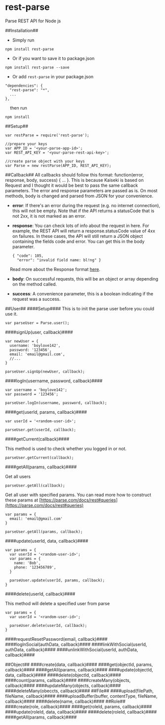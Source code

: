 rest-parse
==========

Parse REST API for Node js

##Installation##

* Simply run
```
npm install rest-parse
```
* Or if you want to save it to package.json
```
npm install rest-parse --save
```
* Or add `rest-parse` in your package.json
```
"dependencies": {
  "rest-parse": "*",
  ...
},
```
&nbsp;&nbsp;&nbsp;&nbsp;then run
```
npm install
```

##Setup##
```
var restParse = require('rest-parse');

//prepare your keys
var APP_ID = '<your-parse-app-id>';
var REST_API_KEY = '<your-parse-rest-api-key>';

//create parse object with your keys
var Parse = new restParse(APP_ID, REST_API_KEY);
```
##Callback##
All callbacks should follow this format: function(error, response, body, success) { ... }. This is because Kaiseki is based on Request and I thought it would be best to pass the same callback parameters. The error and response parameters are passed as is. On most methods, body is changed and parsed from JSON for your convenience.

* **error**: If there's an error during the request (e.g. no internet connection), this will not be empty. Note that if the API returns a statusCode that is not 2xx, it is not marked as an error.

* **response**: You can check lots of info about the request in here. For example, the REST API will return a response.statusCode value of 4xx on failures. In these cases, the API will still return a JSON object containing the fields code and error. You can get this in the body parameter.
  ```
  { "code": 105,
    "error": "invalid field name: bl!ng" }
  ```
&nbsp;&nbsp;&nbsp;&nbsp;Read more about the Response format [here](https://parse.com/docs/rest#general-responses).

* **body**: On successful requests, this will be an object or array depending on the method called.

* **success**: A convenience parameter, this is a boolean indicating if the request was a success.

##User##
####Setup####
This is to init the parse user before you could use it.
```
var parseUser = Parse.user();
```

####signUp(user, callback)####
```
var newUser = {
  username: 'boylove142',
  password: '123456',
  email: 'email@gmail.com',
  //...
}

parseUser.signUp(newUser, callback);
```

####logIn(username, password, callback)####
```
var username = 'boylove142';
var password = '123456';

parseUser.logIn(username, password, callback);
```

####get(userId, params, callback)####
```
var userId = '<random-user-id>';

parseUser.get(userId, callback);
```

####getCurrent(callback)####

This method is used to check whether you logged in or not.
```
parseUser.getCurrent(callback);
```

####getAll(params, callback)####

Get all users

```
parseUser.getAll(callback);
```

Get all user with specified params. You can read more how to construct these params at [https://parse.com/docs/rest#queries](https://parse.com/docs/rest#queries)

```
var params = {
  email: 'email@gmail.com'
}

parseUser.getAll(params, callback);
```

####update(userId, data, callback)####
```
var params = {
  var userId = '<random-user-id>';
  var params = {
    name: 'Bob',
    phone: '123456789',
  }
  
  parseUser.update(userId, params, callback);
}
```
####delete(userId, callback)####

This method will delete a specified user from parse
```
var params = {
  var userId = '<random-user-id>';
  
  parseUser.delete(userId, callback);
}
```
####requestResetPassword(email, callback)####
####logInSocial(authData, callback)####
####linkWithSocial(userId, authData, callback)####
####unlinkWithSocial(userId, authData, callback)####

##Object##
####create(data, callback)####
####get(objectId, params, callback)####
####getAll(params, callback)####
####update(objectId, data, callback)####
####delete(objectId, callback)####
####count(params, callback)####
####createMany(objects, callback)####
####updateMany(objects, callback)####
####deleteMany(obeccts, callback)####
##File##
####upload(filePath, fileName, callback)####
####uploadBuffer(buffer, contentType, fileName, callback)####
####delete(name, callback)####
##Role##
####create(role, callback)####
####get(roleId, params, callback)####
####update(roleId, data, callback)####
####delete(roleId, callback)####
####getAll(params, callback)####
